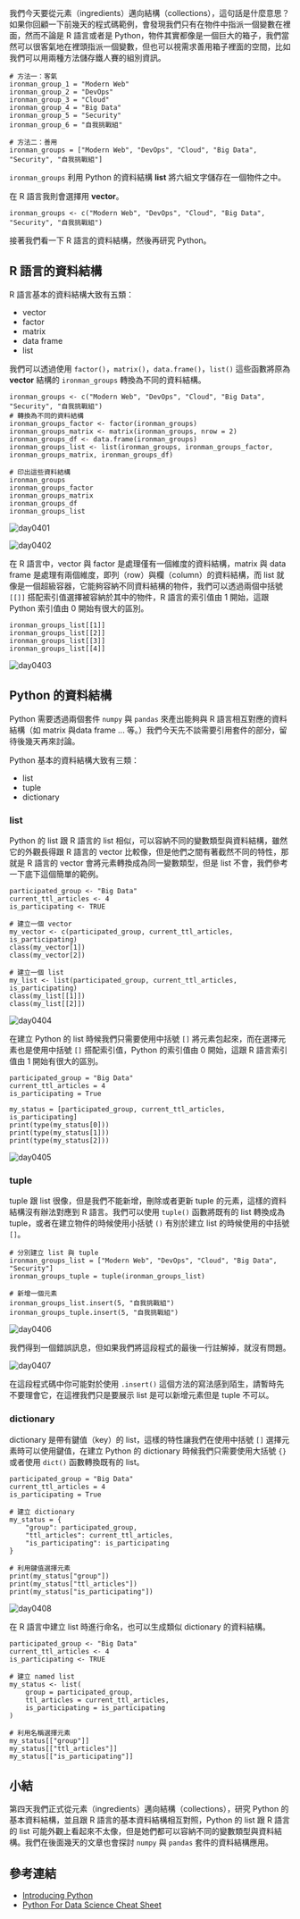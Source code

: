 我們今天要從元素（ingredients）邁向結構（collections），這句話是什麼意思？如果你回顧一下前幾天的程式碼範例，會發現我們只有在物件中指派一個變數在裡面，然而不論是 R 語言或者是 Python，物件其實都像是一個巨大的箱子，我們當然可以很客氣地在裡頭指派一個變數，但也可以視需求善用箱子裡面的空間，比如我們可以用兩種方法儲存鐵人賽的組別資訊。

```{python}
# 方法一：客氣
ironman_group_1 = "Modern Web"
ironman_group_2 = "DevOps"
ironman_group_3 = "Cloud"
ironman_group_4 = "Big Data"
ironman_group_5 = "Security"
ironman_group_6 = "自我挑戰組"

# 方法二：善用
ironman_groups = ["Modern Web", "DevOps", "Cloud", "Big Data", "Security", "自我挑戰組"]
```

`ironman_groups` 利用 Python 的資料結構 **list** 將六組文字儲存在一個物件之中。

在 R 語言我則會選擇用 **vector**。

```{r}
ironman_groups <- c("Modern Web", "DevOps", "Cloud", "Big Data", "Security", "自我挑戰組")
```

接著我們看一下 R 語言的資料結構，然後再研究 Python。

## R 語言的資料結構

R 語言基本的資料結構大致有五類：

- vector
- factor
- matrix
- data frame
- list

我們可以透過使用 `factor()`，`matrix()`，`data.frame()`，`list()` 這些函數將原為 **vector** 結構的 `ironman_groups` 轉換為不同的資料結構。

```{r}
ironman_groups <- c("Modern Web", "DevOps", "Cloud", "Big Data", "Security", "自我挑戰組")
# 轉換為不同的資料結構
ironman_groups_factor <- factor(ironman_groups)
ironman_groups_matrix <- matrix(ironman_groups, nrow = 2)
ironman_groups_df <- data.frame(ironman_groups)
ironman_groups_list <- list(ironman_groups, ironman_groups_factor, ironman_groups_matrix, ironman_groups_df)

# 印出這些資料結構
ironman_groups
ironman_groups_factor
ironman_groups_matrix
ironman_groups_df
ironman_groups_list
```

![day0401](https://storage.googleapis.com/2017_ithome_ironman/day0401.png)

![day0402](https://storage.googleapis.com/2017_ithome_ironman/day0402.png)

在 R 語言中，vector 與 factor 是處理僅有一個維度的資料結構，matrix 與 data frame 是處理有兩個維度，即列（row）與欄（column）的資料結構，而 list 就像是一個超級容器，它能夠容納不同資料結構的物件，我們可以透過兩個中括號 `[[]]` 搭配索引值選擇被容納於其中的物件，R 語言的索引值由 1 開始，這跟 Python 索引值由 0 開始有很大的區別。

```{r}
ironman_groups_list[[1]]
ironman_groups_list[[2]]
ironman_groups_list[[3]]
ironman_groups_list[[4]]
```

![day0403](https://storage.googleapis.com/2017_ithome_ironman/day0403.png)

## Python 的資料結構

Python 需要透過兩個套件 `numpy` 與 `pandas` 來產出能夠與 R 語言相互對應的資料結構（如 matrix 與data frame ... 等。）我們今天先不談需要引用套件的部分，留待後幾天再來討論。

Python 基本的資料結構大致有三類：

- list
- tuple
- dictionary

### list

Python 的 list 跟 R 語言的 list 相似，可以容納不同的變數類型與資料結構，雖然它的外觀長得跟 R 語言的 vector 比較像，但是他們之間有著截然不同的特性，那就是 R 語言的 vector 會將元素轉換成為同一變數類型，但是 list 不會，我們參考一下底下這個簡單的範例。

```{r}
participated_group <- "Big Data"
current_ttl_articles <- 4
is_participating <- TRUE

# 建立一個 vector
my_vector <- c(participated_group, current_ttl_articles, is_participating)
class(my_vector[1])
class(my_vector[2])

# 建立一個 list
my_list <- list(participated_group, current_ttl_articles, is_participating)
class(my_list[[1]])
class(my_list[[2]])
```

![day0404](https://storage.googleapis.com/2017_ithome_ironman/day0404.png)

在建立 Python 的 list 時候我們只需要使用中括號 `[]` 將元素包起來，而在選擇元素也是使用中括號 `[]` 搭配索引值，Python 的索引值由 0 開始，這跟 R 語言索引值由 1 開始有很大的區別。

```{python}
participated_group = "Big Data"
current_ttl_articles = 4
is_participating = True

my_status = [participated_group, current_ttl_articles, is_participating]
print(type(my_status[0]))
print(type(my_status[1]))
print(type(my_status[2]))
```

![day0405](https://storage.googleapis.com/2017_ithome_ironman/day0405.png)

### tuple

tuple 跟 list 很像，但是我們不能新增，刪除或者更新 tuple 的元素，這樣的資料結構沒有辦法對應到 R 語言。我們可以使用 `tuple()` 函數將既有的 list 轉換成為 tuple，或者在建立物件的時候使用小括號 `()` 有別於建立 list 的時候使用的中括號 `[]`。

```{python}
# 分別建立 list 與 tuple
ironman_groups_list = ["Modern Web", "DevOps", "Cloud", "Big Data", "Security"]
ironman_groups_tuple = tuple(ironman_groups_list)

# 新增一個元素
ironman_groups_list.insert(5, "自我挑戰組")
ironman_groups_tuple.insert(5, "自我挑戰組")
```

![day0406](https://storage.googleapis.com/2017_ithome_ironman/day0406.png)

我們得到一個錯誤訊息，但如果我們將這段程式的最後一行註解掉，就沒有問題。

![day0407](https://storage.googleapis.com/2017_ithome_ironman/day0407.png)

在這段程式碼中你可能對於使用 `.insert()` 這個方法的寫法感到陌生，請暫時先不要理會它，在這裡我們只是要展示 list 是可以新增元素但是 tuple 不可以。

### dictionary

dictionary 是帶有鍵值（key）的 list，這樣的特性讓我們在使用中括號 `[]` 選擇元素時可以使用鍵值，在建立 Python 的 dictionary 時候我們只需要使用大括號 `{}` 或者使用 `dict()` 函數轉換既有的 list。

```{python}
participated_group = "Big Data"
current_ttl_articles = 4
is_participating = True

# 建立 dictionary
my_status = {
    "group": participated_group,
    "ttl_articles": current_ttl_articles,
    "is_participating": is_participating
}

# 利用鍵值選擇元素
print(my_status["group"])
print(my_status["ttl_articles"])
print(my_status["is_participating"])
```

![day0408](https://storage.googleapis.com/2017_ithome_ironman/day0408.png)

在 R 語言中建立 list 時進行命名，也可以生成類似 dictionary 的資料結構。

```{r}
participated_group <- "Big Data"
current_ttl_articles <- 4
is_participating <- TRUE

# 建立 named list
my_status <- list(
    group = participated_group,
    ttl_articles = current_ttl_articles,
    is_participating = is_participating
)

# 利用名稱選擇元素
my_status[["group"]]
my_status[["ttl_articles"]]
my_status[["is_participating"]]
```

## 小結

第四天我們正式從元素（ingredients）邁向結構（collections），研究 Python 的基本資料結構，並且跟 R 語言的基本資料結構相互對照，Python 的 list 跟 R 語言的 list 可能外觀上看起來不太像，但是她們都可以容納不同的變數類型與資料結構。我們在後面幾天的文章也會探討 `numpy` 與 `pandas` 套件的資料結構應用。

## 參考連結

- [Introducing Python](http://shop.oreilly.com/product/0636920028659.do)
- [Python For Data Science Cheat Sheet](https://s3.amazonaws.com/assets.datacamp.com/blog_assets/PythonForDataScience.pdf)